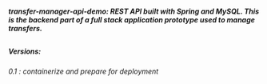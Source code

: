 ##### transfer-manager-api-demo: REST API built with Spring and MySQL. This is the backend part of a full stack application prototype used to manage transfers.
##
##### Versions:
###### 0.1 : containerize and prepare for deployment